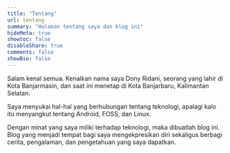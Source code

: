 ```yaml
---
title: "Tentang"
url: tentang
summary: "Halaman tentang saya dan blog ini"
hideMeta: true
showtoc: false
disableShare: true
comments: false
showBio: false
---
```


Salam kenal semua. Kenalkan nama saya Dony Ridani, seorang yang lahir di Kota Banjarmasin, dan saat ini menetap di Kota Banjarbaru, Kalimantan Selatan.

Saya menyukai hal-hal yang berhubungan tentang teknologi, apalagi kalo itu menyangkut tentang Android, FOSS, dan Linux.

Dengan minat yang saya miliki terhadap teknologi, maka dibuatlah blog ini. Blog yang menjadi tempat bagi saya mengekpresikan diri sekaligus berbagi cerita, pengalaman, dan pengetahuan yang saya dapatkan.
